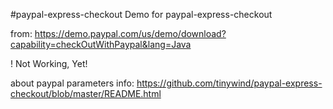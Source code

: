 #paypal-express-checkout
Demo for paypal-express-checkout

from: https://demo.paypal.com/us/demo/download?capability=checkOutWithPaypal&lang=Java

! Not Working, Yet!

about paypal parameters info: https://github.com/tinywind/paypal-express-checkout/blob/master/README.html
